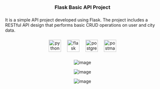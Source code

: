 <h3 align="center">Flask Basic API Project</h3>

###

<p align="left">It is a simple API project developed using Flask. The project includes a RESTful API design that performs basic CRUD operations on user and city data.</p>

###

<div align="center">
  <img src="https://cdn.jsdelivr.net/gh/devicons/devicon/icons/python/python-original.svg" height="40" alt="python logo"  />
  <img width="12" />
  <img src="https://cdn.jsdelivr.net/gh/devicons/devicon/icons/flask/flask-original.svg" height="40" alt="flask logo"  />
  <img width="12" />
  <img src="https://cdn.jsdelivr.net/gh/devicons/devicon/icons/postgresql/postgresql-original.svg" height="40" alt="postgresql logo"  />
  <img width="12" />
  <img src="https://cdn.simpleicons.org/postman/FF6C37" height="40" alt="postman logo"  />
</div>

###

<div align="center">

  ![image](https://github.com/tevyuksel/flask_api_project/assets/81384110/6404e0bb-abc5-4b20-9723-1015878b15b3)

  ![image](https://github.com/tevyuksel/flask_api_project/assets/81384110/48c4cb16-2fae-448a-8fa5-58a7c62d5994)

  ![image](https://github.com/tevyuksel/flask_api_project/assets/81384110/0b7d3cb9-a0dd-4ce5-8418-c5a265a97106)

</div>

